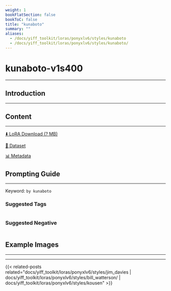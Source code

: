 ```yaml
---
weight: 1
bookFlatSection: false
bookToC: false
title: "kunaboto"
summary: ""
aliases:
  - /docs/yiff_toolkit/loras/ponyxlv6/styles/kunaboto
  - /docs/yiff_toolkit/loras/ponyxlv6/styles/kunaboto/
---
```


<!--markdownlint-disable MD025 MD033 -->

# kunaboto-v1s400

---

## Introduction

---

## Content

---

[⬇️ LoRA Download (? MB)]()

[📐 Dataset]()

[📊 Metadata]()

## Prompting Guide

---

Keyword: `by kunaboto`

### Suggested Tags

```md
```

### Suggested Negative

```md
```

## Example Images

---

<div class="image-grid">
  <div class="image-grid-container">
    <a href="">
    </a>
    <a href="">
    </a>
  </div>
</div>

---

{{< related-posts related="docs/yiff_toolkit/loras/ponyxlv6/styles/jim_davies | docs/yiff_toolkit/loras/ponyxlv6/styles/bill_watterson/ | docs/yiff_toolkit/loras/ponyxlv6/styles/kousen" >}}
